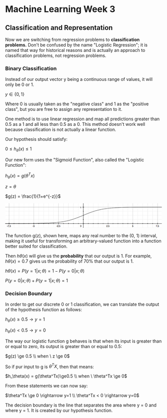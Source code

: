 # Machine Learning Week 3

## Classification and Representation

Now we are switching from regression problems to **classification problems.** Don't be confused by the name "Logistic Regression"; it is named that way for historical reasons and is actually an approach to classification problems, not regression problems.

### Binary Classification

Instead of our output vector y being a continuous range of values, it will only be 0 or 1.

$y\in\{0,1\}$

Where 0 is usually taken as the "negative class" and 1 as the "positive class", but you are free to assign any representation to it.

One method is to use linear regression and map all predictions greater than 0.5 as a 1 and all less than 0.5 as a 0. This method doesn't work well because classification is not actually a linear function.

Our hypothesis should satisfy:

$0\le h_\theta(x) \le 1$

Our new form uses the "Sigmoid Function", also called the "Logistic Function":

$h_\theta(x) = g(\theta^Tx)$

$z = \theta$

$g(z) = \frac{1}{1+e^{-z}}$

![logistic function](images/logistic_function.png)

The function g(z), shown here, maps any real number to the (0, 1) interval, making it useful for transforming an arbitrary-valued function into a function better suited for classification.

Then $h\theta(x)$ will give us the **probability** that our output is 1. For example, $h\theta(x) = 0.7$ gives us the probability of 70% that our output is 1.

$h\theta(x) = P(y=1|x;\theta) = 1-P(y=0|x;\theta)$

$P(y=0|x;\theta)+P(y=1|x;\theta) = 1$

### Decision Boundary

In order to get our discrete 0 or 1 classification, we can translate the output of the hypothesis function as follows:

$h_\theta(x) \ge 0.5 \rightarrow y=1$

$h_\theta(x) < 0.5 \rightarrow y=0$

The way our logistic function g behaves is that when its input is greater than or equal to zero, its output is greater than or equal to 0.5:

$g(z) \ge 0.5 \\ when \ z \ge 0$

So if pur input to g is $\theta^TX$, then that means:

$h_\theta(x) = g(\theta^Tx)\ge0.5 \\
when \ \theta^Tx \ge 0$

From these statements we can now say:

$\theta^Tx \ge 0 \rightarrow y=1 \\
\theta^Tx < 0 \rightarrow y=0$

The decision boundary is the line that separates the area where y = 0 and where y = 1. It is created by our hypothesis function.
